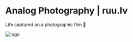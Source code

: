 # Analog Photography | ruu.lv

Life captured on a photographic film 📸

![logo](https://cdn.statically.io/img/ruu.lv/ui/img/logo/20191224-Poga-0001-Eyes-by-Janis-Rullis-1024x.jpg) 
